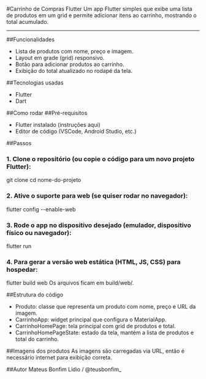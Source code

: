 #Carrinho de Compras Flutter
Um app Flutter simples que exibe uma lista de produtos em um grid e permite adicionar itens ao carrinho, mostrando o total acumulado.

---

##Funcionalidades
- Lista de produtos com nome, preço e imagem.
- Layout em grade (grid) responsivo.
- Botão para adicionar produtos ao carrinho.
- Exibição do total atualizado no rodapé da tela.

##Tecnologias usadas
- Flutter
- Dart

##Como rodar
##Pré-requisitos
- Flutter instalado (instruções aqui)
- Editor de código (VSCode, Android Studio, etc.)

##Passos
### 1. Clone o repositório (ou copie o código para um novo projeto Flutter):
git clone <url-do-repositorio>
cd nome-do-projeto

### 2. Ative o suporte para web (se quiser rodar no navegador):
flutter config --enable-web

### 3. Rode o app no dispositivo desejado (emulador, dispositivo físico ou navegador):
flutter run

### 4. Para gerar a versão web estática (HTML, JS, CSS) para hospedar:
flutter build web
Os arquivos ficam em build/web/.

##Estrutura do código
- Produto: classe que representa um produto com nome, preço e URL da imagem.
- CarrinhoApp: widget principal que configura o MaterialApp.
- CarrinhoHomePage: tela principal com grid de produtos e total.
- CarrinhoHomePageState: estado da tela, mantém a lista de produtos e total do carrinho.

##Imagens dos produtos
As imagens são carregadas via URL, então é necessário internet para exibição correta.

##Autor
Mateus Bonfim Lidio / @teusbonfim_
